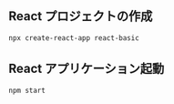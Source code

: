 ## React プロジェクトの作成

```bash
npx create-react-app react-basic
```

## React アプリケーション起動

```bash
npm start
```
